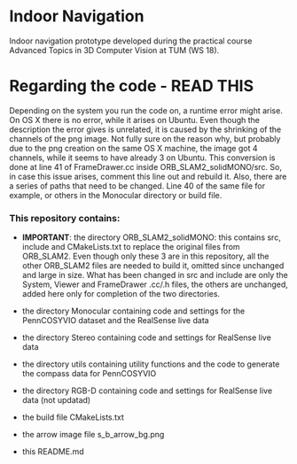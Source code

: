 # Indoor Navigation
Indoor navigation prototype developed during the practical course Advanced Topics in 3D Computer Vision at TUM (WS 18).


# Regarding the code - **READ THIS**

Depending on the system you run the code on, a runtime error might arise. On OS X there is no error, while it arises on Ubuntu. Even though the description the error gives is unrelated, it is caused by the shrinking of the channels of the png image. Not fully sure on the reason why, but probably due to the png creation on the same OS X machine, the image got 4 channels, while it seems to have already 3 on Ubuntu. This conversion is done at line 41 of FrameDrawer.cc inside ORB_SLAM2_solidMONO/src. So, in case this issue arises, comment this line out and rebuild it.
Also, there are a series of paths that need to be changed. Line 40 of the same file for example, or others in the Monocular directory or build file.


### This repository contains:

- **IMPORTANT**: the directory ORB_SLAM2_solidMONO: this contains src, include and CMakeLists.txt to replace the original files from ORB_SLAM2. Even though only these 3 are in this repository, all the other ORB_SLAM2 files are needed to build it, omitted since unchanged and large in size. What has been changed in src and include are only the System, Viewer and FrameDrawer .cc/.h files, the others are unchanged, added here only for completion of the two directories.

- the directory Monocular containing code and settings for the PennCOSYVIO dataset and the RealSense live data
- the directory Stereo containing code and settings for RealSense live data
- the directory utils containing utility functions and the code to generate the compass data for PennCOSYVIO
- the directory RGB-D containing code and settings for RealSense live data (not updatad)
- the build file CMakeLists.txt
- the arrow image file s_b_arrow_bg.png
- this README.md
